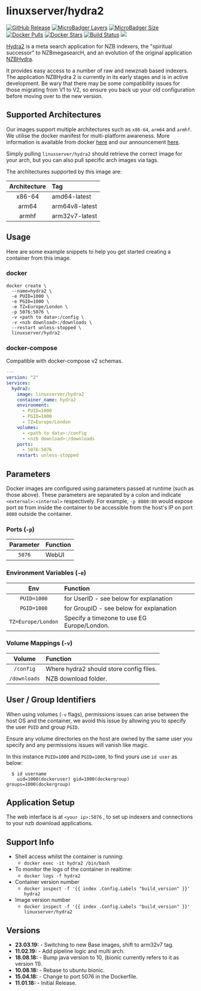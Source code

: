 # linuxserver/hydra2

[![GitHub Release](https://img.shields.io/github/release/linuxserver/docker-hydra2.svg?style=flat-square&color=E68523)](https://github.com/linuxserver/docker-hydra2/releases) [![MicroBadger Layers](https://img.shields.io/microbadger/layers/linuxserver/hydra2.svg?style=flat-square&color=E68523)](https://microbadger.com/images/linuxserver/hydra2) [![MicroBadger Size](https://img.shields.io/microbadger/image-size/linuxserver/hydra2.svg?style=flat-square&color=E68523)](https://microbadger.com/images/linuxserver/hydra2) [![Docker Pulls](https://img.shields.io/docker/pulls/linuxserver/hydra2.svg?style=flat-square&color=E68523)](https://hub.docker.com/r/linuxserver/hydra2) [![Docker Stars](https://img.shields.io/docker/stars/linuxserver/hydra2.svg?style=flat-square&color=E68523)](https://hub.docker.com/r/linuxserver/hydra2) [![Build Status](https://ci.linuxserver.io/view/all/job/Docker-Pipeline-Builders/job/docker-hydra2/job/master/badge/icon?style=flat-square)](https://ci.linuxserver.io/job/Docker-Pipeline-Builders/job/docker-hydra2/job/master/) [![](https://lsio-ci.ams3.digitaloceanspaces.com/linuxserver/hydra2/latest/badge.svg)](https://lsio-ci.ams3.digitaloceanspaces.com/linuxserver/hydra2/latest/index.html)

[Hydra2](https://github.com/theotherp/nzbhydra2) is a meta search application for NZB indexers, the "spiritual successor" to NZBmegasearcH, and an evolution of the original application [NZBHydra](https://github.com/theotherp/nzbhydra).

It provides easy access to a number of raw and newznab based indexers. The application NZBHydra 2 is currently in its early stages and is in active development. Be wary that there may be some compatibility issues for those migrating from V1 to V2, so ensure you back up your old configuration before moving over to the new version.

## Supported Architectures

Our images support multiple architectures such as `x86-64`, `arm64` and `armhf`. We utilise the docker manifest for multi-platform awareness. More information is available from docker [here](https://github.com/docker/distribution/blob/master/docs/spec/manifest-v2-2.md#manifest-list) and our announcement [here](https://blog.linuxserver.io/2019/02/21/the-lsio-pipeline-project/).

Simply pulling `linuxserver/hydra2` should retrieve the correct image for your arch, but you can also pull specific arch images via tags.

The architectures supported by this image are:

| Architecture | Tag |
| :---: | :--- |
| x86-64 | amd64-latest |
| arm64 | arm64v8-latest |
| armhf | arm32v7-latest |

## Usage

Here are some example snippets to help you get started creating a container from this image.

### docker

```text
docker create \
  --name=hydra2 \
  -e PUID=1000 \
  -e PGID=1000 \
  -e TZ=Europe/London \
  -p 5076:5076 \
  -v <path to data>:/config \
  -v <nzb download>:/downloads \
  --restart unless-stopped \
  linuxserver/hydra2
```

### docker-compose

Compatible with docker-compose v2 schemas.

```yaml
---
version: "2"
services:
  hydra2:
    image: linuxserver/hydra2
    container_name: hydra2
    environment:
      - PUID=1000
      - PGID=1000
      - TZ=Europe/London
    volumes:
      - <path to data>:/config
      - <nzb download>:/downloads
    ports:
      - 5076:5076
    restart: unless-stopped
```

## Parameters

Docker images are configured using parameters passed at runtime \(such as those above\). These parameters are separated by a colon and indicate `<external>:<internal>` respectively. For example, `-p 8080:80` would expose port `80` from inside the container to be accessible from the host's IP on port `8080` outside the container.

### Ports \(`-p`\)

| Parameter | Function |
| :---: | :--- |
| `5076` | WebUI |

### Environment Variables \(`-e`\)

| Env | Function |
| :---: | :--- |
| `PUID=1000` | for UserID - see below for explanation |
| `PGID=1000` | for GroupID - see below for explanation |
| `TZ=Europe/London` | Specify a timezone to use EG Europe/London. |

### Volume Mappings \(`-v`\)

| Volume | Function |
| :---: | :--- |
| `/config` | Where hydra2 should store config files. |
| `/downloads` | NZB download folder. |

## User / Group Identifiers

When using volumes \(`-v` flags\), permissions issues can arise between the host OS and the container, we avoid this issue by allowing you to specify the user `PUID` and group `PGID`.

Ensure any volume directories on the host are owned by the same user you specify and any permissions issues will vanish like magic.

In this instance `PUID=1000` and `PGID=1000`, to find yours use `id user` as below:

```text
  $ id username
    uid=1000(dockeruser) gid=1000(dockergroup) groups=1000(dockergroup)
```

## Application Setup

The web interface is at `<your ip>:5076` , to set up indexers and connections to your nzb download applications.

## Support Info

* Shell access whilst the container is running:
  * `docker exec -it hydra2 /bin/bash`
* To monitor the logs of the container in realtime:
  * `docker logs -f hydra2`
* Container version number
  * `docker inspect -f '{{ index .Config.Labels "build_version" }}' hydra2`
* Image version number
  * `docker inspect -f '{{ index .Config.Labels "build_version" }}' linuxserver/hydra2`

## Versions

* **23.03.19:** - Switching to new Base images, shift to arm32v7 tag.
* **11.02.19:** - Add pipeline logic and multi arch.
* **18.08.18:** - Bump java version to 10, \(bionic currently refers to it as version 11\).
* **10.08.18:** - Rebase to ubuntu bionic.
* **15.04.18:** - Change to port 5076 in the Dockerfile.
* **11.01.18:** - Initial Release.


